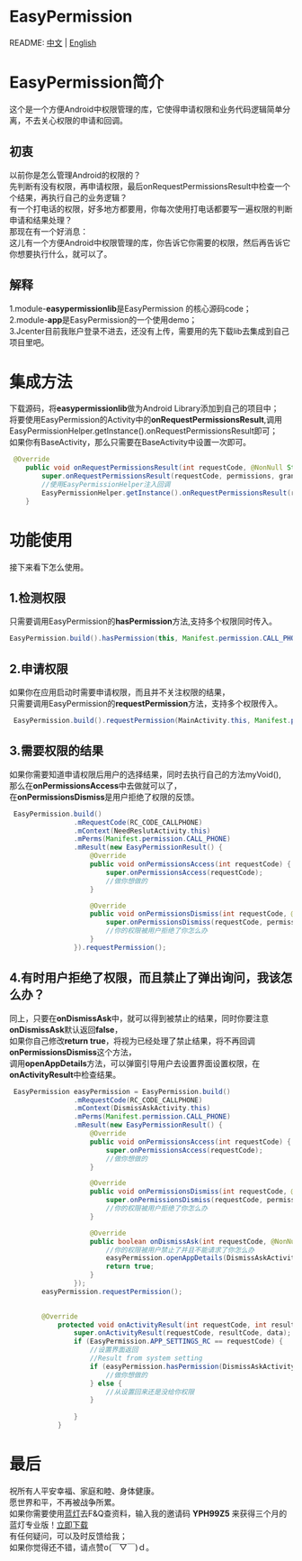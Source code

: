 # EasyPermission
README: [中文](https://github.com/githubZYQ/easypermission/blob/master/README.md) | [English](https://github.com/githubZYQ/easypermission/blob/master/README-en.md)
# EasyPermission简介
这个是一个方便Android中权限管理的库，它使得申请权限和业务代码逻辑简单分离，不去关心权限的申请和回调。
## 初衷
以前你是怎么管理Android的权限的？<br> 
先判断有没有权限，再申请权限，最后onRequestPermissionsResult中检查一个个结果，再执行自己的业务逻辑？<br> 
有一个打电话的权限，好多地方都要用，你每次使用打电话都要写一遍权限的判断申请和结果处理？<br> 
那现在有一个好消息：<br> 
这儿有一个方便Android中权限管理的库，你告诉它你需要的权限，然后再告诉它你想要执行什么，就可以了。
## 解释
1.module-**easypermissionlib**是EasyPermission 的核心源码code；<br> 
2.module-**app**是EasyPermission的一个使用demo；<br> 
3.Jcenter目前我账户登录不进去，还没有上传，需要用的先下载lib去集成到自己项目里吧。
# 集成方法
下载源码，将**easypermissionlib**做为Android Library添加到自己的项目中；<br> 
将要使用EasyPermission的Activity中的**onRequestPermissionsResult**,调用EasyPermissionHelper.getInstance().onRequestPermissionsResult即可；<br> 
如果你有BaseActivity，那么只需要在BaseActivity中设置一次即可。
````java
 @Override
    public void onRequestPermissionsResult(int requestCode, @NonNull String[] permissions, @NonNull int[] grantResults) {
        super.onRequestPermissionsResult(requestCode, permissions, grantResults);
        //使用EasyPermissionHelper注入回调
        EasyPermissionHelper.getInstance().onRequestPermissionsResult(requestCode, permissions, grantResults, this);
    }
````
# 功能使用
接下来看下怎么使用。
## 1.检测权限
只需要调用EasyPermission的**hasPermission**方法,支持多个权限同时传入。
````java
EasyPermission.build().hasPermission(this, Manifest.permission.CALL_PHONE);
````
## 2.申请权限
如果你在应用启动时需要申请权限，而且并不关注权限的结果，<br> 
只需要调用EasyPermission的**requestPermission**方法，支持多个权限传入。<br> 
````java
 EasyPermission.build().requestPermission(MainActivity.this, Manifest.permission.CALL_PHONE);
````
## 3.需要权限的结果
如果你需要知道申请权限后用户的选择结果，同时去执行自己的方法myVoid(),<br> 
那么在**onPermissionsAccess**中去做就可以了，<br> 
在**onPermissionsDismiss**是用户拒绝了权限的反馈。
````java
 EasyPermission.build()
                .mRequestCode(RC_CODE_CALLPHONE)
                .mContext(NeedReslutActivity.this)
                .mPerms(Manifest.permission.CALL_PHONE)
                .mResult(new EasyPermissionResult() {
                    @Override
                    public void onPermissionsAccess(int requestCode) {
                        super.onPermissionsAccess(requestCode);
                        //做你想做的
                    }

                    @Override
                    public void onPermissionsDismiss(int requestCode, @NonNull List<String> permissions) {
                        super.onPermissionsDismiss(requestCode, permissions);
                        //你的权限被用户拒绝了你怎么办
                    }
                }).requestPermission();

````
## 4.有时用户拒绝了权限，而且禁止了弹出询问，我该怎么办？
同上，只要在**onDismissAsk**中，就可以得到被禁止的结果，同时你要注意**onDismissAsk**默认返回**false**，<br> 
如果你自己修改**return true**，将视为已经处理了禁止结果，将不再回调**onPermissionsDismiss**这个方法，<br> 
调用**openAppDetails**方法，可以弹窗引导用户去设置界面设置权限，在**onActivityResult**中检查结果。
````java
 EasyPermission easyPermission = EasyPermission.build()
                .mRequestCode(RC_CODE_CALLPHONE)
                .mContext(DismissAskActivity.this)
                .mPerms(Manifest.permission.CALL_PHONE)
                .mResult(new EasyPermissionResult() {
                    @Override
                    public void onPermissionsAccess(int requestCode) {
                        super.onPermissionsAccess(requestCode);
                        //做你想做的
                    }

                    @Override
                    public void onPermissionsDismiss(int requestCode, @NonNull List<String> permissions) {
                        super.onPermissionsDismiss(requestCode, permissions);
                        //你的权限被用户拒绝了你怎么办
                    }

                    @Override
                    public boolean onDismissAsk(int requestCode, @NonNull List<String> permissions) {
                        //你的权限被用户禁止了并且不能请求了你怎么办
                        easyPermission.openAppDetails(DismissAskActivity.this, "Call Phone - Give me the permission to dial the number for you");
                        return true;
                    }
                });
        easyPermission.requestPermission();

        
        @Override
            protected void onActivityResult(int requestCode, int resultCode, Intent data) {
                super.onActivityResult(requestCode, resultCode, data);
                if (EasyPermission.APP_SETTINGS_RC == requestCode) {
                    //设置界面返回
                    //Result from system setting
                    if (easyPermission.hasPermission(DismissAskActivity.this)) {
                        //做你想做的
                    } else {
                        //从设置回来还是没给你权限
                    }
        
                }
            }
````
# 最后
祝所有人平安幸福、家庭和睦、身体健康。<br> 
愿世界和平，不再被战争所累。<br> 
如果你需要使用[蓝灯](https://github.com/getlantern/lantern)去F&Q查资料，输入我的邀请码 **YPH99Z5** 来获得三个月的蓝灯专业版！[立即下载]( https://github.com/getlantern/forum)<br> 
有任何疑问，可以及时反馈给我；<br> 
如果你觉得还不错，请点赞o(￣▽￣)ｄ。